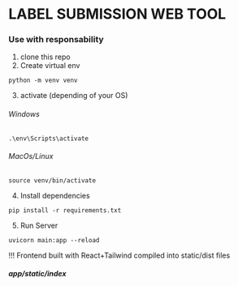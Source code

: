 # LABEL SUBMISSION WEB TOOL
### Use with responsability

1. clone this repo
2. Create virtual env 
```
python -m venv venv

```

3. activate (depending of your OS)
###### Windows
```
.\env\Scripts\activate 

```
###### MacOs/Linux
```
source venv/bin/activate

```
4. Install dependencies
```
pip install -r requirements.txt

```
5. Run Server 
```
uvicorn main:app --reload
```
!!! Frontend built with React+Tailwind compiled into static/dist files
##### app/static/index
